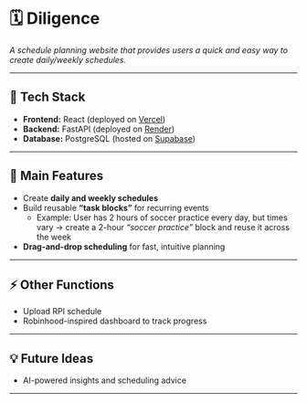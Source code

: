# 🗓️ Diligence  
*A schedule planning website that provides users a quick and easy way to create daily/weekly schedules.*

---

## 🚀 Tech Stack
- **Frontend:** React (deployed on [Vercel](https://vercel.com/))  
- **Backend:** FastAPI (deployed on [Render](https://render.com/))  
- **Database:** PostgreSQL (hosted on [Supabase](https://supabase.com/))  

---

## 📌 Main Features
- Create **daily and weekly schedules**  
- Build reusable **“task blocks”** for recurring events  
  - Example: User has 2 hours of soccer practice every day, but times vary → create a 2-hour *“soccer practice”* block and reuse it across the week  
- **Drag-and-drop scheduling** for fast, intuitive planning  

---

## ⚡ Other Functions
- Upload RPI schedule  
- Robinhood-inspired dashboard to track progress  

---

## 💡 Future Ideas
- AI-powered insights and scheduling advice  

---
